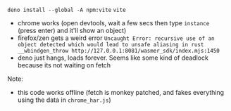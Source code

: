 `deno install --global -A npm:vite`
`vite`

- chrome works (open devtools, wait a few secs then type `instance ` (press enter) and it'll show an object)
- firefox/zen gets a weird error `Uncaught Error: recursive use of an object detected which would lead to unsafe aliasing in rust __wbindgen_throw http://127.0.0.1:8081/wasmer_sdk/index.mjs:1450`
- deno just hangs, loads forever. Seems like some kind of deadlock because its not waiting on fetch

Note:
- this code works offline (fetch is monkey patched, and fakes everything using the data in `chrome_har.js`)